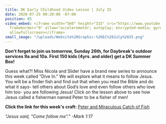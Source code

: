 ```yaml
---
title: DK Early Childhood Video Lesson | July 25
date: 2020-07-25 00:20:00 -07:00
position: 85
video_embed: <iframe width="560" height="315" src="https://www.youtube.com/embed/mWF30CLHam0"
  frameborder="0" allow="accelerometer; autoplay; encrypted-media; gyroscope; picture-in-picture"
  allowfullscreen></iframe>
small_image: "/uploads/Website%20Graphic-%20EC%20July%2025.png"
---
```


**Don't forget to join us tomorrow, Sunday 26th, for Daybreak's outdoor services 9a and 10a. First 150 kids (4yrs. and older) get a DK Summer Box!**

Guess what?! Miss Nicola and Slider have a brand new series to announce this week called "Dive In." We will explore what it means to follow Jesus. You will be a finder fish and find out that when you read the Bible and do what it says- tell others about God’s love and even follow others who love him too- you are following Jesus! Click on the lesson above to see how Jesus called a fisherman named Peter to be a fisher of men!

**Click the link for this week's craft:**
[Peter and Miraculous Catch of Fish ](https://drive.google.com/file/d/130BboqFcYqfkHxJ_P0amcRQxskyetl78/view?usp=sharing)

*"Jesus said, "Come follow me"." -Mark 1:17*